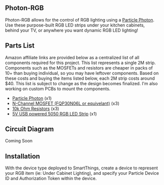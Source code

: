 ## Photon-RGB

Photon-RGB allows for the control of RGB lighting using a [Particle Photon](https://www.particle.io/). Use these purpose-built RGB LED strips under your kitchen cabinets, behind your TV, or anywhere you want dynamic RGB LED lighting!

## Parts List

Amazon affiliate links are provided below as a centralized list of all components required for this project. This list represents a single 2M strip. Components such as the MOSFETs and resistors are cheaper in packs of 10+ than buying individual, so you may have leftover components. Based on these costs and buying the items listed below, each 2M strip costs around $40. This list is subject to change as the design becomes finalized. I'm also working on custom PCBs to mount the components.

* [Particle Photon](http://amzn.to/2kAbdeQ) (x1)
* [N-Channel MOSFET (FQP30N06L or equivelant)](http://amzn.to/2j1Vncg) (x3)
* [10k Ohm Resistors](http://amzn.to/2kx1Hcb) (x3)
* [5V USB powered 5050 RGB LED Strip](http://amzn.to/2kwAaaX) (x1)

## Circuit Diagram

Coming Soon

## Installation

With the device type deployed to SmartThings, create a device to represent your RGB item (ie: Under Cabinet Lighting), and specify your Particle Device ID and Authorization Token within the device.